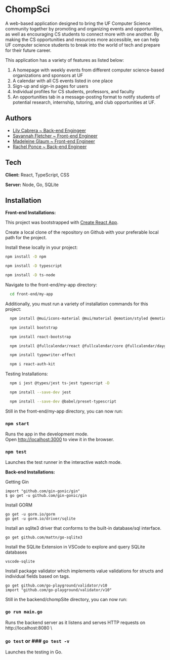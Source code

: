 
# ChompSci

A web-based application designed to bring the UF Computer Science community together by promoting and organizing events and opportunities, as well as encouraging CS students to connect more with one another. By making the CS opportunities and resources more accessible, we can help UF computer science students to break into the world of tech and prepare for their future career.

This application has a variety of features as listed below:

1. A homepage with weekly events from different computer science-based organizations and sponsors at UF
2. A calendar with all CS events listed in one place
3. Sign-up and sign-in pages for users
4. Individual profiles for CS students, professors, and faculty
5. An opportunities tab in a message-posting format to notify students of potential research, internship, tutoring, and club opportunities at UF.
## Authors

- [Lily Cabrera ~ Back-end Engingeer](https://github.com/lilyc1)
- [Savannah Fletcher ~ Front-end Engineer](https://github.com/savannahfletcher)
- [Madeleine Glaum ~ Front-end Engineer](https://github.com/mglaum)
- [Rachel Ponce ~ Back-end Engineer](https://github.com/rachelponce)


## Tech

**Client:** React, TypeScript, CSS

**Server:** Node, Go, SQLite


## Installation

**Front-end Installations:**

This project was bootstrapped with [Create React App](https://github.com/facebook/create-react-app).

Create a local clone of the repository on Github with your preferable local path for the project.

Install these locally in your project:
```bash
npm install -D npm
```
```bash
npm install -D typescript
```
```bash
npm install -D ts-node
```

Navigate to the front-end/my-app directory:
```bash
  cd front-end/my-app
```

Additionally, you must run a variety of installation commands for this project:
  
```bash
  npm install @mui/icons-material @mui/material @emotion/styled @emotion/react
```
```bash
  npm install bootstrap 
```
```bash
  npm install react-bootstrap
```
```bash
  npm install @fullcalendar/react @fullcalendar/core @fullcalendar/daygrid @fullcalendar/interaction @fullcalendar/timegrid
```
```bash
  npm install typewriter-effect
```
```bash
  npm i react-auth-kit
```

Testing Installations: 
```bash
  npm i jest @types/jest ts-jest typescript -D
```
```bash
  npm install --save-dev jest  
```
```bash
  npm install --save-dev @babel/preset-typescript
```

Still in the front-end/my-app directory, you can now run:

### `npm start`

Runs the app in the development mode.\
Open [http://localhost:3000](http://localhost:3000) to view it in the browser.

### `npm test`

Launches the test runner in the interactive watch mode.

**Back-end Installations:**

Getting Gin
```
import "github.com/gin-gonic/gin"
$ go get -u github.com/gin-gonic/gin
```
Install GORM
```
go get -u gorm.io/gorm
go get -u gorm.io/driver/sqlite
```

Install an sqlite3 driver that conforms to the built-in database/sql interface.
```
go get github.com/mattn/go-sqlite3
```

Install the SQLite Extension in VSCode to explore and query SQLite databases
```
vscode-sqlite
```
Install package validator which implements value validations for structs and individual fields based on tags.
```
go get github.com/go-playground/validator/v10
import "github.com/go-playground/validator/v10"
```

Still in the backend/chompSite directory, you can now run:

### `go run main.go`

Runs the backend server as it listens and serves HTTP requests on http://localhost:8080 \ 

### `go test` or ### `go test -v`

Launches the testing in Go.

